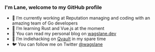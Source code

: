 ### I'm Lane, welcome to my GitHub profile

- 🔭 I’m currently working at Reputation managing and coding with an amazing team of Go developers
- 🌱 I’m learning Rust and Vue.js at the moment
- 👯 You can read my personal blog on [wagslane.dev](https://wagslane.dev)
- 🤔 I’m indiehacking on [Qvault](https://qvault.io) in my spare time
- 🐦 You can follow me on Twitter [@wagslane](https://twitter.com/wagslane)
